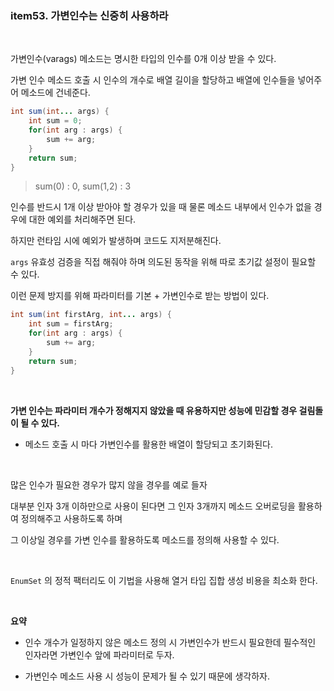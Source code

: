 


### item53. 가변인수는 신중히 사용하라


<br>


가변인수(varags) 메소드는 명시한 타입의 인수를 0개 이상 받을 수 있다.

가변 인수 메소드 호출 시 인수의 개수로 배열 길이을 할당하고 배열에 인수들을 넣어주어 메소드에 건네준다.


```java
int sum(int... args) {
    int sum = 0;
    for(int arg : args) {
        sum += arg;
    }
    return sum;
}
``` 

> sum(0) : 0, sum(1,2) : 3


인수를 반드시 1개 이상 받아야 할 경우가 있을 때 물론 메소드 내부에서 인수가 없을 경우에 대한 예외를 처리해주면 된다.

하지만 런타임 시에 예외가 발생하며 코드도 지저분해진다.

`args` 유효성 검증을 직접 해줘야 하며 의도된 동작을 위해 따로 초기값 설정이 필요할 수 있다.


이런 문제 방지를 위해 파라미터를 기본 + 가변인수로 받는 방법이 있다.


```java
int sum(int firstArg, int... args) {
    int sum = firstArg;
    for(int arg : args) {
        sum += arg;
    }
    return sum;
}
``` 

<br>

**가변 인수는 파라미터 개수가 정해지지 않았을 때 유용하지만 성능에 민감할 경우 걸림돌이 될 수 있다.**

- 메소드 호출 시 마다 가변인수를 활용한 배열이 할당되고 초기화된다.

<br>

많은 인수가 필요한 경우가 많지 않을 경우를 예로 들자

대부분 인자 3개 이하만으로 사용이 된다면 그 인자 3개까지 메소드 오버로딩을 활용하여 정의해주고 사용하도록 하며

그 이상일 경우를 가변 인수를 활용하도록 메소드를 정의해 사용할 수 있다.


<br>

`EnumSet` 의 정적 팩터리도 이 기법을 사용해 열거 타입 집합 생성 비용을 최소화 한다.


<br>


**요약**

- 인수 개수가 일정하지 않은 메소드 정의 시 가변인수가 반드시 필요한데 필수적인 인자라면 가변인수 앞에 파라미터로 두자.

- 가변인수 메소드 사용 시 성능이 문제가 될 수 있기 때문에 생각하자.



 